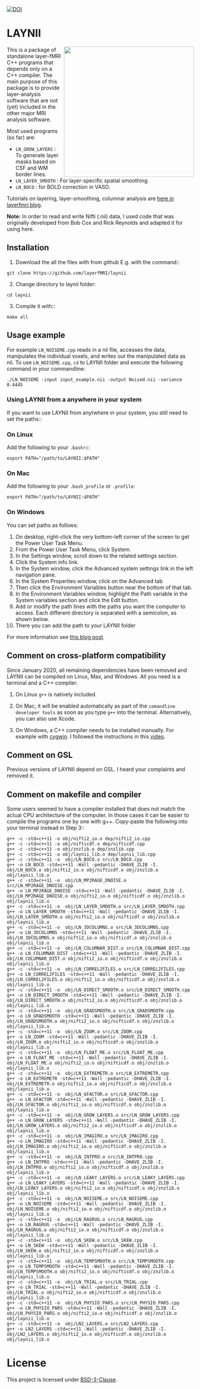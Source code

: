 [![DOI](https://zenodo.org/badge/DOI/10.5281/zenodo.3514298.svg)](https://doi.org/10.5281/zenodo.3514298)

# LAYNII
<img src="https://layerfmri.files.wordpress.com/2018/01/sensory_motor_grid.png" width=350 align="right" />

This is a package of standalone layer-fMRI C++ programs that depends only on a C++ compiler. The main purpose of this package is to provide layer-analysis software that are not (yet) included in the other major MRI analysis software.

Most used programs (so far) are:
- ``LN_GROW_LAYERS`` : To generate layer masks based on CSF and WM border lines.
- ``LN_LAYER_SMOOTH`` : For layer-specific spatial smoothing.
- ``LN_BOCO`` : for BOLD correction in VASO.

Tutorials on layering, layer-smoothing, columnar analysis are [here in layerfmri blog](https://layerfmri.com/category/code/).

**Note:** In order to read and write Nifti (.nii) data, I used code that was originally developed from Bob Cox and Rick Reynolds and adapted it for using here.

## Installation
1. Download the all the files with from github E.g. with the command::
```
git clone https://github.com/layerfMRI/laynii
```

2. Change directory to laynii folder:
```
cd laynii
```

3. Compile it with::
```
make all
```

## Usage example
For example `LN_NOISEME.cpp` reads in a nii file, accesses the data, manipulates the individual voxels, and writes out the manipulated data as nii. To use `LN_NOISEME.cpp`, `cd` to LAYNII folder and execute the following command in your commandline:
```
./LN_NOISEME -input input_example.nii -output Noised.nii -variance 0.4445
```

### Using LAYNII from a anywhere in your system
If you want to use LAYNII from anytwhere in your system, you still need to set the paths::

### On Linux
Add the following to your `.bashrc`:
```
export PATH="/path/to/LAYNII:$PATH"
```
### On Mac
Add the following to your `.bash_profile` or `.profile`:
```
export PATH="/path/to/LAYNII:$PATH"
```
### On Windows
You can set paths as follows:
1. On desktop, right-click the very bottom-left corner of the screen to get the Power User Task Menu.
2. From the Power User Task Menu, click System.
3. In the Settings window, scroll down to the related settings section.
4. Click the System info link.
5. In the System window, click the Advanced system settings link in the left navigation pane.
6. In the System Properties window, click on the Advanced tab
7. Then click the Environment Variables button near the bottom of that tab.
8. In the Environment Variables window, highlight the Path variable in the System variables section and click the Edit button.
9. Add or modify the path lines with the paths you want the computer to access. Each different directory is separated with a semicolon, as shown below.
10. There you can add the path to your LAYNII folder

For more information see [this blog post](https://layerfmri.com/2017/11/30/using-a-standalone-nii-i-o-in-c/).

## Comment on cross-platform compatibility
Since January 2020, all remaining dependencies have been removed and LAYNII can be compiled on Linux, Max, and Windows. All you need is a terminal and a C++ compiler.

1. On Linux `g++` is natively included.

2. On Mac, it will be enabled automatically as part of the `comandline developer tools` as soon as you type `g++` into the terminal. Alternatively, you can also use Xcode.

3. On Windows, a C++ compiler needs to be installed manually. For example with [cygwin](https://cygwin.com/). I followed the instructions in this [video](https://www.youtube.com/watch?v=DAlS4hF_PbY).

## Comment on GSL
Previous versions of LAYNII depend on GSL. I heard your complaints and removed it.

## Comment on makefile and compiler
Some users seemed to have a compiler installed that does not match the actual CPU architecture of the computer. In those cases it can be easier to compile the programs one by one with g++. Copy-paste the following into your terminal instead in Step 3::

```
g++ -c -std=c++11 -o obj/nifti2_io.o dep/nifti2_io.cpp
g++ -c -std=c++11 -o obj/nifticdf.o dep/nifticdf.cpp
g++ -c -std=c++11 -o obj/znzlib.o dep/znzlib.cpp
g++ -c -std=c++11 -o obj/laynii_lib.o dep/laynii_lib.cpp
g++ -c -std=c++11 -o  obj/LN_BOCO.o src/LN_BOCO.cpp
g++ -o LN_BOCO -std=c++11 -Wall -pedantic -DHAVE_ZLIB -I. obj/LN_BOCO.o obj/nifti2_io.o obj/nifticdf.o obj/znzlib.o obj/laynii_lib.o 
g++ -c -std=c++11 -o  obj/LN_MP2RAGE_DNOISE.o src/LN_MP2RAGE_DNOISE.cpp
g++ -o LN_MP2RAGE_DNOISE -std=c++11 -Wall -pedantic -DHAVE_ZLIB -I. obj/LN_MP2RAGE_DNOISE.o obj/nifti2_io.o obj/nifticdf.o obj/znzlib.o obj/laynii_lib.o 
g++ -c -std=c++11 -o  obj/LN_LAYER_SMOOTH.o src/LN_LAYER_SMOOTH.cpp
g++ -o LN_LAYER_SMOOTH -std=c++11 -Wall -pedantic -DHAVE_ZLIB -I. obj/LN_LAYER_SMOOTH.o obj/nifti2_io.o obj/nifticdf.o obj/znzlib.o obj/laynii_lib.o 
g++ -c -std=c++11 -o  obj/LN_3DCOLUMNS.o src/LN_3DCOLUMNS.cpp
g++ -o LN_3DCOLUMNS -std=c++11 -Wall -pedantic -DHAVE_ZLIB -I. obj/LN_3DCOLUMNS.o obj/nifti2_io.o obj/nifticdf.o obj/znzlib.o obj/laynii_lib.o 
g++ -c -std=c++11 -o  obj/LN_COLUMNAR_DIST.o src/LN_COLUMNAR_DIST.cpp
g++ -o LN_COLUMNAR_DIST -std=c++11 -Wall -pedantic -DHAVE_ZLIB -I. obj/LN_COLUMNAR_DIST.o obj/nifti2_io.o obj/nifticdf.o obj/znzlib.o obj/laynii_lib.o 
g++ -c -std=c++11 -o  obj/LN_CORREL2FILES.o src/LN_CORREL2FILES.cpp
g++ -o LN_CORREL2FILES -std=c++11 -Wall -pedantic -DHAVE_ZLIB -I. obj/LN_CORREL2FILES.o obj/nifti2_io.o obj/nifticdf.o obj/znzlib.o obj/laynii_lib.o 
g++ -c -std=c++11 -o  obj/LN_DIRECT_SMOOTH.o src/LN_DIRECT_SMOOTH.cpp
g++ -o LN_DIRECT_SMOOTH -std=c++11 -Wall -pedantic -DHAVE_ZLIB -I. obj/LN_DIRECT_SMOOTH.o obj/nifti2_io.o obj/nifticdf.o obj/znzlib.o obj/laynii_lib.o 
g++ -c -std=c++11 -o  obj/LN_GRADSMOOTH.o src/LN_GRADSMOOTH.cpp
g++ -o LN_GRADSMOOTH -std=c++11 -Wall -pedantic -DHAVE_ZLIB -I. obj/LN_GRADSMOOTH.o obj/nifti2_io.o obj/nifticdf.o obj/znzlib.o obj/laynii_lib.o 
g++ -c -std=c++11 -o  obj/LN_ZOOM.o src/LN_ZOOM.cpp
g++ -o LN_ZOOM -std=c++11 -Wall -pedantic -DHAVE_ZLIB -I. obj/LN_ZOOM.o obj/nifti2_io.o obj/nifticdf.o obj/znzlib.o obj/laynii_lib.o 
g++ -c -std=c++11 -o  obj/LN_FLOAT_ME.o src/LN_FLOAT_ME.cpp
g++ -o LN_FLOAT_ME -std=c++11 -Wall -pedantic -DHAVE_ZLIB -I. obj/LN_FLOAT_ME.o obj/nifti2_io.o obj/nifticdf.o obj/znzlib.o obj/laynii_lib.o 
g++ -c -std=c++11 -o  obj/LN_EXTREMETR.o src/LN_EXTREMETR.cpp
g++ -o LN_EXTREMETR -std=c++11 -Wall -pedantic -DHAVE_ZLIB -I. obj/LN_EXTREMETR.o obj/nifti2_io.o obj/nifticdf.o obj/znzlib.o obj/laynii_lib.o 
g++ -c -std=c++11 -o  obj/LN_GFACTOR.o src/LN_GFACTOR.cpp
g++ -o LN_GFACTOR -std=c++11 -Wall -pedantic -DHAVE_ZLIB -I. obj/LN_GFACTOR.o obj/nifti2_io.o obj/nifticdf.o obj/znzlib.o obj/laynii_lib.o 
g++ -c -std=c++11 -o  obj/LN_GROW_LAYERS.o src/LN_GROW_LAYERS.cpp
g++ -o LN_GROW_LAYERS -std=c++11 -Wall -pedantic -DHAVE_ZLIB -I. obj/LN_GROW_LAYERS.o obj/nifti2_io.o obj/nifticdf.o obj/znzlib.o obj/laynii_lib.o 
g++ -c -std=c++11 -o  obj/LN_IMAGIRO.o src/LN_IMAGIRO.cpp
g++ -o LN_IMAGIRO -std=c++11 -Wall -pedantic -DHAVE_ZLIB -I. obj/LN_IMAGIRO.o obj/nifti2_io.o obj/nifticdf.o obj/znzlib.o obj/laynii_lib.o 
g++ -c -std=c++11 -o  obj/LN_INTPRO.o src/LN_INTPRO.cpp
g++ -o LN_INTPRO -std=c++11 -Wall -pedantic -DHAVE_ZLIB -I. obj/LN_INTPRO.o obj/nifti2_io.o obj/nifticdf.o obj/znzlib.o obj/laynii_lib.o 
g++ -c -std=c++11 -o  obj/LN_LEAKY_LAYERS.o src/LN_LEAKY_LAYERS.cpp
g++ -o LN_LEAKY_LAYERS -std=c++11 -Wall -pedantic -DHAVE_ZLIB -I. obj/LN_LEAKY_LAYERS.o obj/nifti2_io.o obj/nifticdf.o obj/znzlib.o obj/laynii_lib.o 
g++ -c -std=c++11 -o  obj/LN_NOISEME.o src/LN_NOISEME.cpp
g++ -o LN_NOISEME -std=c++11 -Wall -pedantic -DHAVE_ZLIB -I. obj/LN_NOISEME.o obj/nifti2_io.o obj/nifticdf.o obj/znzlib.o obj/laynii_lib.o 
g++ -c -std=c++11 -o  obj/LN_RAGRUG.o src/LN_RAGRUG.cpp
g++ -o LN_RAGRUG -std=c++11 -Wall -pedantic -DHAVE_ZLIB -I. obj/LN_RAGRUG.o obj/nifti2_io.o obj/nifticdf.o obj/znzlib.o obj/laynii_lib.o 
g++ -c -std=c++11 -o  obj/LN_SKEW.o src/LN_SKEW.cpp
g++ -o LN_SKEW -std=c++11 -Wall -pedantic -DHAVE_ZLIB -I. obj/LN_SKEW.o obj/nifti2_io.o obj/nifticdf.o obj/znzlib.o obj/laynii_lib.o 
g++ -c -std=c++11 -o  obj/LN_TEMPSMOOTH.o src/LN_TEMPSMOOTH.cpp
g++ -o LN_TEMPSMOOTH -std=c++11 -Wall -pedantic -DHAVE_ZLIB -I. obj/LN_TEMPSMOOTH.o obj/nifti2_io.o obj/nifticdf.o obj/znzlib.o obj/laynii_lib.o 
g++ -c -std=c++11 -o  obj/LN_TRIAL.o src/LN_TRIAL.cpp
g++ -o LN_TRIAL -std=c++11 -Wall -pedantic -DHAVE_ZLIB -I. obj/LN_TRIAL.o obj/nifti2_io.o obj/nifticdf.o obj/znzlib.o obj/laynii_lib.o 
g++ -c -std=c++11 -o  obj/LN_PHYSIO_PARS.o src/LN_PHYSIO_PARS.cpp
g++ -o LN_PHYSIO_PARS -std=c++11 -Wall -pedantic -DHAVE_ZLIB -I. obj/LN_PHYSIO_PARS.o obj/nifti2_io.o obj/nifticdf.o obj/znzlib.o obj/laynii_lib.o 
g++ -c -std=c++11 -o  obj/LN2_LAYERS.o src/LN2_LAYERS.cpp
g++ -o LN2_LAYERS -std=c++11 -Wall -pedantic -DHAVE_ZLIB -I. obj/LN2_LAYERS.o obj/nifti2_io.o obj/nifticdf.o obj/znzlib.o obj/laynii_lib.o
```

# License
This project is licensed under [BSD-3-Clause](https://opensource.org/licenses/BSD-3-Clause).
